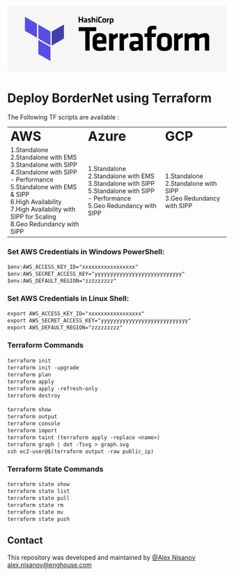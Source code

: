 <img src="terraform_logo.jpg"><br>

# Deploy BorderNet using Terraform 

The Following TF scripts are available :

<table border="0">
 <tr>
    <td><b style="font-size:30px">AWS</b></td>
    <td><b style="font-size:30px">Azure</b></td>
    <td><b style="font-size:30px">GCP</b></td>

 </tr>
 <tr>
<td>
1.Standalone <br>
2.Standalone with EMS<br>
3.Standalone with SIPP<br>
4.Standalone with SIPP - Performance<br>
5.Standalone with EMS & SIPP<br>
6.High Availability<br>  
7.High Availability with SIPP for Scaling<br> 
8.Geo Redundancy with SIPP<br>  
</td>
<td>
    1.Standalone<br>
    2.Standalone with EMS<br>
    3.Standalone with SIPP<br>
    5.Standalone with SIPP - Performance<br>
    5.Geo Redundancy with SIPP<br>
</td>
<td>
    1.Standalone <br>
    2.Standalone with SIPP<br>
    3.Geo Redundancy with SIPP<br>
 
</td>
 </tr>
</table>

### Set AWS Credentials in Windows PowerShell:
```
$env:AWS_ACCESS_KEY_ID="xxxxxxxxxxxxxxxxx"
$env:AWS_SECRET_ACCESS_KEY="yyyyyyyyyyyyyyyyyyyyyyyyyyyy"
$env:AWS_DEFAULT_REGION="zzzzzzzzz"
```

### Set AWS Credentials in Linux Shell:
```
export AWS_ACCESS_KEY_ID="xxxxxxxxxxxxxxxxx"
export AWS_SECRET_ACCESS_KEY="yyyyyyyyyyyyyyyyyyyyyyyyyyyy"
export AWS_DEFAULT_REGION="zzzzzzzzz"
```

### Terraform Commands
```
terraform init
terraform init -upgrade
terraform plan
terraform apply
terraform apply -refresh-only
terraform destroy

terraform show
terraform output
terraform console
terraform import
terraform taint (terraform apply -replace <name>)
terraform graph | dot -Tsvg > graph.svg
ssh ec2-user@$(terraform output -raw public_ip)
```

### Terraform State Commands
```
terraform state show
terraform state list
terraform state pull
terraform state rm
terraform state mv
terraform state push
```

## Contact
This repository was developed and maintained by [@Alex Nisanov](https://www.linkedin.com/in/alexnisanov/)  
[alex.nisanov@enghouse.com](mailto:alex.nisanov@enghouse.com)  

